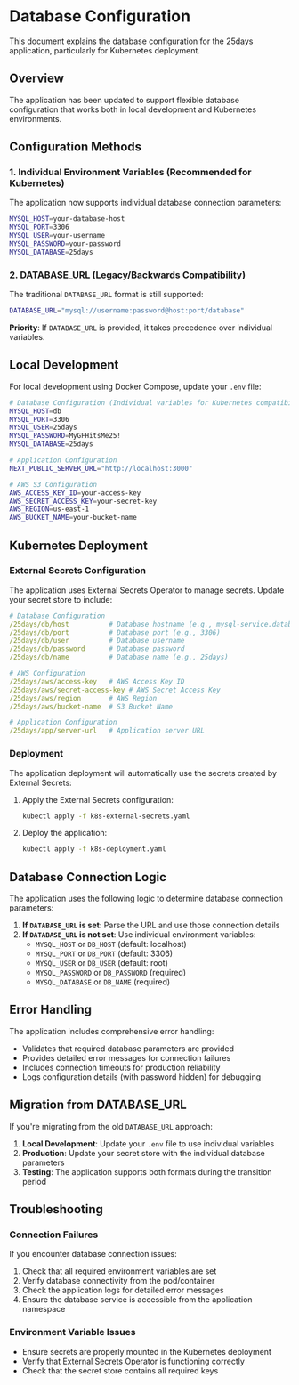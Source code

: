 # Database Configuration

This document explains the database configuration for the 25days application, particularly for Kubernetes deployment.

## Overview

The application has been updated to support flexible database configuration that works both in local development and Kubernetes environments.

## Configuration Methods

### 1. Individual Environment Variables (Recommended for Kubernetes)

The application now supports individual database connection parameters:

```bash
MYSQL_HOST=your-database-host
MYSQL_PORT=3306
MYSQL_USER=your-username
MYSQL_PASSWORD=your-password
MYSQL_DATABASE=25days
```

### 2. DATABASE_URL (Legacy/Backwards Compatibility)

The traditional `DATABASE_URL` format is still supported:

```bash
DATABASE_URL="mysql://username:password@host:port/database"
```

**Priority**: If `DATABASE_URL` is provided, it takes precedence over individual variables.

## Local Development

For local development using Docker Compose, update your `.env` file:

```bash
# Database Configuration (Individual variables for Kubernetes compatibility)
MYSQL_HOST=db
MYSQL_PORT=3306
MYSQL_USER=25days
MYSQL_PASSWORD=MyGFHitsMe25!
MYSQL_DATABASE=25days

# Application Configuration
NEXT_PUBLIC_SERVER_URL="http://localhost:3000"

# AWS S3 Configuration
AWS_ACCESS_KEY_ID=your-access-key
AWS_SECRET_ACCESS_KEY=your-secret-key
AWS_REGION=us-east-1
AWS_BUCKET_NAME=your-bucket-name
```

## Kubernetes Deployment

### External Secrets Configuration

The application uses External Secrets Operator to manage secrets. Update your secret store to include:

```yaml
# Database Configuration
/25days/db/host          # Database hostname (e.g., mysql-service.database.svc.cluster.local)
/25days/db/port          # Database port (e.g., 3306)
/25days/db/user          # Database username
/25days/db/password      # Database password
/25days/db/name          # Database name (e.g., 25days)

# AWS Configuration
/25days/aws/access-key   # AWS Access Key ID
/25days/aws/secret-access-key # AWS Secret Access Key
/25days/aws/region       # AWS Region
/25days/aws/bucket-name  # S3 Bucket Name

# Application Configuration
/25days/app/server-url   # Application server URL
```

### Deployment

The application deployment will automatically use the secrets created by External Secrets:

1. Apply the External Secrets configuration:
   ```bash
   kubectl apply -f k8s-external-secrets.yaml
   ```

2. Deploy the application:
   ```bash
   kubectl apply -f k8s-deployment.yaml
   ```

## Database Connection Logic

The application uses the following logic to determine database connection parameters:

1. **If `DATABASE_URL` is set**: Parse the URL and use those connection details
2. **If `DATABASE_URL` is not set**: Use individual environment variables:
   - `MYSQL_HOST` or `DB_HOST` (default: localhost)
   - `MYSQL_PORT` or `DB_PORT` (default: 3306)
   - `MYSQL_USER` or `DB_USER` (default: root)
   - `MYSQL_PASSWORD` or `DB_PASSWORD` (required)
   - `MYSQL_DATABASE` or `DB_NAME` (required)

## Error Handling

The application includes comprehensive error handling:

- Validates that required database parameters are provided
- Provides detailed error messages for connection failures
- Includes connection timeouts for production reliability
- Logs configuration details (with password hidden) for debugging

## Migration from DATABASE_URL

If you're migrating from the old `DATABASE_URL` approach:

1. **Local Development**: Update your `.env` file to use individual variables
2. **Production**: Update your secret store with the individual database parameters
3. **Testing**: The application supports both formats during the transition period

## Troubleshooting

### Connection Failures

If you encounter database connection issues:

1. Check that all required environment variables are set
2. Verify database connectivity from the pod/container
3. Check the application logs for detailed error messages
4. Ensure the database service is accessible from the application namespace

### Environment Variable Issues

- Ensure secrets are properly mounted in the Kubernetes deployment
- Verify that External Secrets Operator is functioning correctly
- Check that the secret store contains all required keys 
